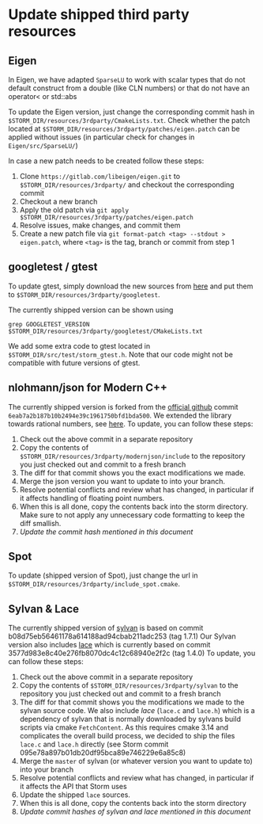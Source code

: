 # Update shipped third party resources

## Eigen

In Eigen, we have adapted `SparseLU` to work with scalar types that do not default construct from a double (like CLN numbers) or that do not have an operator< or std::abs

To update the Eigen version, just change the corresponding commit hash in `$STORM_DIR/resources/3rdparty/CmakeLists.txt`.
Check whether the patch located at `$STORM_DIR/resources/3rdparty/patches/eigen.patch` can be applied without issues (in particular check for changes in `Eigen/src/SparseLU/`)

In case a new patch needs to be created follow these steps:

1. Clone `https://gitlab.com/libeigen/eigen.git` to `$STORM_DIR/resources/3rdparty/` and checkout the corresponding commit
2. Checkout a new branch
3. Apply the old patch via `git apply $STORM_DIR/resources/3rdparty/patches/eigen.patch`
4. Resolve issues, make changes, and commit them
5. Create a new patch file via `git format-patch <tag> --stdout > eigen.patch`, where `<tag>` is the tag, branch or commit from step 1

## googletest / gtest

To update gtest, simply download the new sources from [here](https://github.com/google/googletest/releases) and put them to `$STORM_DIR/resources/3rdparty/googletest`.

The currently shipped version can be shown using

```console
grep GOOGLETEST_VERSION $STORM_DIR/resources/3rdparty/googletest/CMakeLists.txt
```

We add some extra code to gtest located in `$STORM_DIR/src/test/storm_gtest.h`. Note that our code might not be compatible with future versions of gtest.

## nlohmann/json for Modern C++

The currently shipped version is forked from the [official github](https://github.com/nlohmann/json) commit `6eab7a2b187b10b2494e39c1961750bfd1bda500`.
We extended the library towards rational numbers, see [here](../resources/3rdparty/modernjson/README_STORM.md).
To update, you can follow these steps:

1. Check out the above commit in a separate repository
2. Copy the contents of `$STORM_DIR/resources/3rdparty/modernjson/include` to the repository you just checked out and commit to a fresh branch
3. The diff for that commit shows you the exact modifications we made.
4. Merge the json version you want to update to into your branch.
5. Resolve potential conflicts and review what has changed, in particular if it affects handling of floating point numbers.
7. When this is all done, copy the contents back into the storm directory. Make sure to not apply any unnecessary code formatting to keep the diff smallish.
8. *Update the commit hash mentioned in this document*

## Spot

To update (shipped version of Spot), just change the url in `$STORM_DIR/resources/3rdparty/include_spot.cmake`.


## Sylvan & Lace

The currently shipped version of [sylvan](https://github.com/trolando/sylvan) is based on commit b08d75eb56461178a614188ad94cbab211adc253 (tag 1.7.1)
Our Sylvan version also includes [lace](https://github.com/trolando/lace) which is currently based on commit 3577d983e8c40e276fb8070dc4c12c68940e2f2c (tag 1.4.0)
To update, you can follow these steps:

1. Check out the above commit in a separate repository
2. Copy the contents of `$STORM_DIR/resources/3rdparty/sylvan` to the repository you just checked out and commit to a fresh branch
3. The diff for that commit shows you the modifications we made to the sylvan source code. 
   We also include *lace* (`lace.c` and `lace.h`) which is a dependency of sylvan that is normally downloaded by sylvans build scripts via cmake `FetchContent`.
   As this requires cmake 3.14 and complicates the overall build process, we decided to ship the files `lace.c` and `lace.h` directly (see Storm commit 095e78a897b01db20df95bca89e746229e6a85c8)
4. Merge the `master` of sylvan (or whatever version you want to update to) into your branch
5. Resolve potential conflicts and review what has changed, in particular if it affects the API that Storm uses
6. Update the shipped `lace` sources.
7. When this is all done, copy the contents back into the storm directory
8. *Update commit hashes of sylvan and lace mentioned in this document* 
